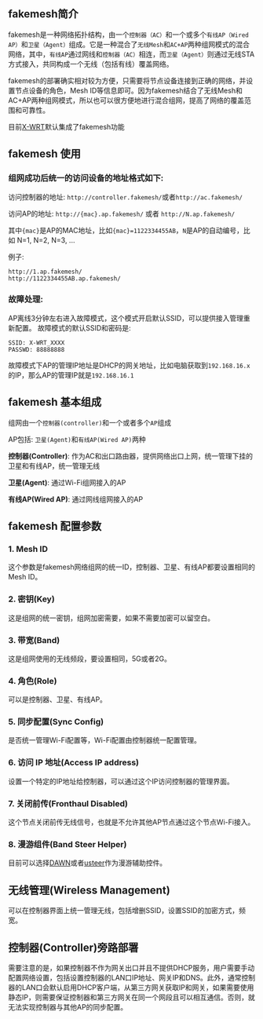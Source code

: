 ## fakemesh简介

fakemesh是一种网络拓扑结构，由一个`控制器（AC）`和一个或多个`有线AP（Wired AP）`和`卫星（Agent）`组成。它是一种混合了`无线Mesh`和`AC+AP`两种组网模式的混合网络，其中，`有线AP`通过网线和`控制器（AC）`相连，而`卫星（Agent）`则通过无线STA方式接入，共同构成一个无线（包括有线）覆盖网络。

fakemesh的部署确实相对较为方便，只需要将节点设备连接到正确的网络，并设置节点设备的角色，Mesh ID等信息即可。因为fakemesh结合了无线Mesh和AC+AP两种组网模式，所以也可以很方便地进行混合组网，提高了网络的覆盖范围和可靠性。

目前[X-WRT](https://github.com/x-wrt/x-wrt)默认集成了fakemesh功能

## fakemesh 使用

### 组网成功后统一的访问设备的地址格式如下:

访问控制器的地址: `http://controller.fakemesh/`或者`http://ac.fakemesh/`

访问AP的地址: `http://{mac}.ap.fakemesh/` 或者 `http://N.ap.fakemesh/`

其中`{mac}`是AP的MAC地址，比如`{mac}=1122334455AB`，`N`是AP的自动编号，比如 N=1, N=2, N=3, ...

例子:
```
http://1.ap.fakemesh/
http://1122334455AB.ap.fakemesh/
```

### 故障处理:

AP离线3分钟左右进入故障模式，这个模式开启默认SSID，可以提供接入管理重新配置。
故障模式的默认SSID和密码是:
```
SSID: X-WRT_XXXX
PASSWD: 88888888
```

故障模式下AP的管理IP地址是DHCP的网关地址，比如电脑获取到`192.168.16.x`的IP，那么AP的管理IP就是`192.168.16.1`

## fakemesh 基本组成

组网由一个`控制器(controller)`和一个或者多个`AP`组成

AP包括: `卫星(Agent)`和`有线AP(Wired AP)`两种

**控制器(Controller)**:  作为AC和出口路由器，提供网络出口上网，统一管理下挂的卫星和有线AP，统一管理无线

**卫星(Agent)**:  通过Wi-Fi组网接入的AP

**有线AP(Wired AP)**:  通过网线组网接入的AP

## fakemesh 配置参数

### 1. Mesh ID

   这个参数是fakemesh网络组网的统一ID，控制器、卫星、有线AP都要设置相同的Mesh ID。

### 2. 密钥(Key)

   这是组网的统一密钥，组网加密需要，如果不需要加密可以留空白。

### 3. 带宽(Band)

   这是组网使用的无线频段，要设置相同，5G或者2G。

### 4. 角色(Role)

   可以是控制器、卫星、有线AP。

### 5. 同步配置(Sync Config)

   是否统一管理Wi-Fi配置等，Wi-Fi配置由控制器统一配置管理。

### 6. 访问 IP 地址(Access IP address)

   设置一个特定的IP地址给控制器，可以通过这个IP访问控制器的管理界面。

### 7. 关闭前传(Fronthaul Disabled)
   这个节点关闭前传无线信号，也就是不允许其他AP节点通过这个节点Wi-Fi接入。

### 8. 漫游组件(Band Steer Helper)
   目前可以选择[DAWN](https://github.com/fakemesh/dawn)或者[usteer](https://github.com/fakemesh/usteer)作为漫游辅助控件。

## 无线管理(Wireless Management)

   可以在控制器界面上统一管理无线，包括增删SSID，设置SSID的加密方式，频宽。

## 控制器(Controller)旁路部署

   需要注意的是，如果控制器不作为网关出口并且不提供DHCP服务，用户需要手动配置网络设置，包括设置控制器的LAN口IP地址、网关IP和DNS。此外，通常控制器的LAN口会默认启用DHCP客户端，从第三方网关获取IP和网关，如果需要使用静态IP，则需要保证控制器和第三方网关在同一个网段且可以相互通信。否则，就无法实现控制器与其他AP的同步配置。

